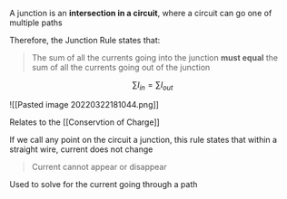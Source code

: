 A junction is an **intersection in a circuit**, where a circuit can go one of multiple paths

Therefore, the Junction Rule states that:

> The sum of all the currents going into the junction **must equal** the sum of all the currents going out of the junction


$$\sum{I_{in}} = \sum{I_{out}}$$


![[Pasted image 20220322181044.png]]

Relates to the [[Conservtion of Charge]]

If we call any point on the circuit a junction, this rule states that within a straight wire, current does not change
> Current cannot appear or disappear

Used to solve for the current going through a path